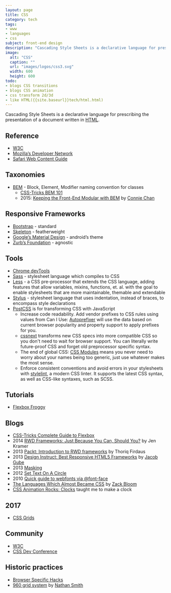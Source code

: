 ```yaml
---
layout: page
title: CSS
category: tech
tags:
- www
- languages
- css
subject: front-end design
description: "Cascading Style Sheets is a declarative language for prescribing the presentation of a document written in HTML."
image:
  alt: "CSS"
  caption: ""
  url: "images/logos/css3.svg"
  width: 600
  height: 600
todo:
- blogs CSS transitions
- blogs CSS animation
- css transform 2d/3d
- like HTML({{site.baseurl}}tech/html.html)
---
```


Cascading Style Sheets is a declarative language for prescribing the presentation of a document written in
[HTML]({{site.baseurl}}tech/html.html).

Reference
-----
- [W3C](https://www.w3.org/TR/CSS/)
- [Mozilla’s Developer Network](https://developer.mozilla.org/en-US/docs/Web/CSS)
- [Safari Web Content Guide](https://developer.apple.com/library/mac/documentation/AppleApplications/Reference/SafariWebContent/IntroductiontoCSS/IntroductiontoCSS.html)

Taxonomies
----------
- [BEM](https://en.bem.info/methodology/) - Block, Element, Modifier naming convention for classes
    - [CSS-Tricks BEM 101](https://css-tricks.com/bem-101/)
    - 2015: [Keeping the Front-End Modular with BEM](https://robots.thoughtbot.com/keeping-the-frontend-modular-with-bem) by [Connie Chan](https://mobile.twitter.com/conchan)

Responsive Frameworks
----
- [Bootstrap](https://getbootstrap.com/) - standard
- [Skeleton](http://getskeleton.com/) - featherweight
- [Google’s Material Design](http://materializecss.com/about.html) - android’s theme
- [Zurb’s Foundation](http://foundation.zurb.com/) - agnostic

Tools
-----
- [Chrome devTools](https://developer.chrome.com/devtools/docs/elements-styles)
- [Sass](http://sass-lang.com/) - stylesheet language which compiles to CSS
- [Less](http://lesscss.org/) - a CSS pre-processor that extends the CSS language, adding features that allow variables, mixins, functions, et. al. with the goal to enable stylesheets that are more maintainable, themable and extendable
- [Stylus](http://stylus-lang.com/) - stylesheet language that uses indentation, instead of braces, to encompass style declarations
- [PostCSS](http://postcss.org/) is for transforming CSS with JavaScript
    * Increase code readability. Add vendor prefixes to CSS rules using values from Can I Use: [Autoprefixer](https://github.com/postcss/autoprefixer) will use the data based on current browser popularity and property support to apply prefixes for you.
    - [cssnext](http://cssnext.io/) transforms new CSS specs into more compatible CSS so you don't need to wait for browser support. You can literally write future-proof CSS and forget old preprocessor specific syntax.
    * The end of global CSS: [CSS Modules](https://github.com/css-modules/css-modules) means you never need to worry about your names being too generic, just use whatever makes the most sense.
    * Enforce consistent conventions and avoid errors in your stylesheets with [stylelint](http://stylelint.io/), a modern CSS linter. It supports the latest CSS syntax, as well as CSS-like syntaxes, such as SCSS.

Tutorials
----
- [Flexbox Froggy](http://flexboxfroggy.com/)

Blogs
----
- [CSS-Tricks Complete Guide to Flexbox](https://css-tricks.com/snippets/css/a-guide-to-flexbox/)
- 2014 [RWD Frameworks: Just Because You Can, Should You?](https://www.smashingmagazine.com/2014/02/responsive-design-frameworks-just-because-you-can-should-you/) by Jen Kramer
- 2013 [Packt: Introduction to RWD frameworks](https://www.packtpub.com/books/content/introduction-rwd-frameworks) by Thoriq Firdaus
- 2013 [Design Instruct: Best Responsive HTML5 Frameworks](http://designinstruct.com/roundups/html5-frameworks/) by [Jacob Gube](https://mobile.twitter.com/sixrevisions)
- 2013 [Masking](http://www.html5rocks.com/en/tutorials/masking/adobe/)
- 2012 [Set Text On A Circle](http://blog.grayghostvisuals.com/css/text-me-up-circle/)
- 2010 [Quick guide to webfonts via @font-face](http://www.html5rocks.com/en/tutorials/webfonts/quick/)
- [The Languages Which Almost Became CSS](https://eager.io/blog/the-languages-which-almost-were-css/) by [Zack Bloom](https://twitter.com/zackbloom)
- [CSS Animation Rocks: Clocks](https://cssanimation.rocks/clocks/) taught me to make a clock

2017
----
- [CSS Grids](https://drafts.csswg.org/css-grid/)

Community
----
- [W3C](http://csswg.org/)
- [CSS Dev Conference](http://cssdevconf.com)

Historic practices
-----
- [Browser Specific Hacks](https://css-tricks.com/snippets/css/browser-specific-hacks/)
- [960 grid system](http://960.gs/) by [Nathan Smith](https://mobile.twitter.com/nathansmith)
